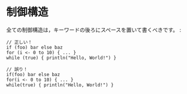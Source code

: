 制御構造
========

全ての制御構造は，キーワードの後ろにスペースを置いて書くべきです。 :

    // 正しい！
    if (foo) bar else baz
    for (i <- 0 to 10) { ... }
    while (true) { println("Hello, World!") }

    // 誤り！
    if(foo) bar else baz
    for(i <- 0 to 10) { ... }
    while(true) { println("Hello, World!") }
